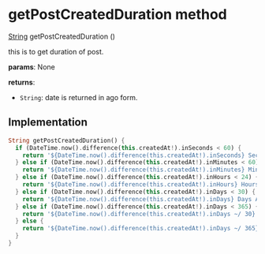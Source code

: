 


# getPostCreatedDuration method








[String](https://api.flutter.dev/flutter/dart-core/String-class.html) getPostCreatedDuration
()





<p>this is to get duration of post.</p>
<p><strong>params</strong>:
  None</p>
<p><strong>returns</strong>:</p>
<ul>
<li><code>String</code>: date is returned in ago form.</li>
</ul>



## Implementation

```dart
String getPostCreatedDuration() {
  if (DateTime.now().difference(this.createdAt!).inSeconds < 60) {
    return '${DateTime.now().difference(this.createdAt!).inSeconds} Seconds Ago';
  } else if (DateTime.now().difference(this.createdAt!).inMinutes < 60) {
    return '${DateTime.now().difference(this.createdAt!).inMinutes} Minutes Ago';
  } else if (DateTime.now().difference(this.createdAt!).inHours < 24) {
    return '${DateTime.now().difference(this.createdAt!).inHours} Hours Ago';
  } else if (DateTime.now().difference(this.createdAt!).inDays < 30) {
    return '${DateTime.now().difference(this.createdAt!).inDays} Days Ago';
  } else if (DateTime.now().difference(this.createdAt!).inDays < 365) {
    return '${DateTime.now().difference(this.createdAt!).inDays ~/ 30} Months Ago';
  } else {
    return '${DateTime.now().difference(this.createdAt!).inDays ~/ 365} Years Ago';
  }
}
```







